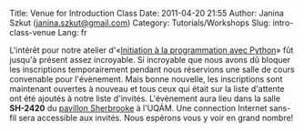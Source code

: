 Title: Venue for Introduction Class
Date: 2011-04-20 21:55
Author: Janina Szkut (janina.szkut@gmail.com)
Category: Tutorials/Workshops
Slug: intro-class-venue
Lang: fr

L'intérêt pour notre atelier d'«[Initiation à la programmation avec
Python][]» fût jusqu'à présent assez incroyable. Si incroyable que nous
avons dû bloquer les inscriptions temporairement pendant nous réservions
une salle de cours convenable pour l'évènement. Mais bonne nouvelle, les
inscriptions sont maintenant ouvertes à nouveau et tous ceux qui était
sur la liste d'attente ont été ajoutés à notre liste d'invités.
L'évènement aura lieu dans la salle **SH-2420** du [pavillon
Sherbrooke][] à l'UQÁM. Une connection Internet sans-fil sera accessible
aux invités. Nous espérons vous y voir en grand nombre!

  [Initiation à la programmation avec Python]: http://montrealpython.org/fr/2011/03/intro-class/
  [pavillon Sherbrooke]: http://www.uqam.ca/campus/pavillons/sh.htm
